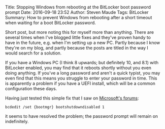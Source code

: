 Title: Stopping Windows from rebooting at the BitLocker boot password prompt
Date: 2016-09-18 23:52
Author: Steven Maude
Tags: BitLocker
Summary: How to prevent Windows from rebooting after a short timeout when waiting for a boot BitLocker password.

Short post, but more noting this for myself more than anything. There
are several times when I've blogged little fixes and they've proven
handy to have in the future, e.g. when I'm setting up a new PC. Partly
because I know they're on my blog, and partly because the posts are
titled in the way I would search for a solution.

If you have a Windows PC (I think 8 upwards; but definitely 10, and 8.1)
with BitLocker enabled, you may find that it reboots shortly without you
even doing anything. If you've a long password and aren't a quick
typist, you may even find that this means you struggle to enter your
password in time. This is apparently a problem if you have a UEFI install,
which will be a common configuration these days.

Having just tested this simple fix that I saw on [Microsoft's
forums](https://social.technet.microsoft.com/Forums/office/en-US/932630c2-ae3d-4cbd-8d79-a492806363ea/windows-81-bitlocker-automatic-shutdown-during-password-prompt?forum=w8itproinstall):

```doscon
bcdedit /set {bootmgr} bootshutdowndisabled 1
```

it seems to have resolved the problem; the password prompt will remain on
indefinitely.
